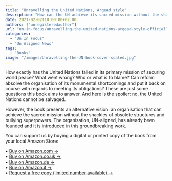 ```yaml
---
title: "Unravelling the United Nations, Argead style"
description: "How can the UN achieve its sacred mission without the shackles of obsolete structures and bullying superpowers? This is how!"
date: 2021-02-02T10:00:00+02:00
authors: ["unregisteredauthor"]
url: "un-in-focus/unravelling-the-united-nations-argead-style-officially-published"
categories: 
  - "Un In Focus"
  - "Un Aligned News"
tags: 
  - "Books"
image: "/images/Unravelling-the-UN-book-cover-scaled.jpg"
---
```


How exactly has the United Nations failed in its primary mission of securing world peace? What went wrong? Who or what is to blame? Can reform absolve the organisation of its monumental shortcomings and put it back on course with regards to meeting its obligations? These are just some questions this book aims to answer. And here is the spoiler: no, the United Nations cannot be salvaged. 

However, the book presents an alternative vision: an organisation that can achieve the sacred mission without the shackles of obsolete structures and bullying superpowers. The organisation, UN-aligned, has already been founded and it is introduced in this groundbreaking work.

You can support us by buying a digital or printed copy of the book from your local Amazon Store:

• [Buy on Amazon.com →](https://www.amazon.com/Unravelling-United-Nations-Argead-style/dp/B08T7J1QX4/ref=tmm_pap_swatch_0?_encoding=UTF8&qid=1612176186&sr=8-1)  
• [Buy on Amazon.co.uk →](https://www.amazon.co.uk/Unravelling-United-Nations-Argead-style/dp/B08T7J1QX4/ref=sr_1_2?dchild=1&keywords=unravelling+the+united+nations&qid=1612176326&sr=8-2)  
• [Buy on Amazon.de →](https://www.amazon.de/Unravelling-United-Nations-Argead-style/dp/B08T7J1QX4/ref=sr_1_2?dchild=1&keywords=unravelling+the+united+nations&qid=1612176326&sr=8-2)  
• [Buy on Amazon.it →](https://www.amazon.it/Unravelling-United-Nations-Argead-style/dp/B08T7J1QX4/ref=sr_1_2?dchild=1&keywords=unravelling+the+united+nations&qid=1612176326&sr=8-2)  
• [Request a free copy (limited number available) →](https://un-aligned.org/about/contact/register/)
